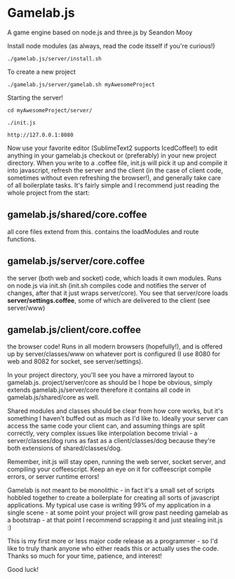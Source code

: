 Gamelab.js
========

A game engine based on node.js and three.js by Seandon Mooy

Install node modules (as always, read the code itsself if you're curious!)

`./gamelab.js/server/install.sh`

To create a new project

`./gamelab.js/server/gamelab.sh myAwesomeProject`

Starting the server!

`cd myAwesomeProject/server/`

`./init.js`

`http://127.0.0.1:8080`

Now use your favorite editor (SublimeText2 supports IcedCoffee!) to edit anything in your gamelab.js checkout or (preferably) in your new project directory. When you write to a .coffee file, init.js will pick it up and compile it into javascript, refresh the server and the client (in the case of client code, sometimes without even refreshing the browser!), and generally take care of all boilerplate tasks. It's fairly simple and I recommend just reading the whole project from the start:

## gamelab.js/shared/core.coffee

all core files extend from this. contains the loadModules and route functions.

## gamelab.js/server/core.coffee

the server (both web and socket) code, which loads it own modules. Runs on node.js via init.sh (init.sh compiles code and notifies the server of changes, after that it just wraps server/core). You see that server/core loads **server/settings.coffee**, some of which are delivered to the client (see server/www)

## gamelab.js/client/core.coffee

the browser code! Runs in all modern browsers (hopefully!), and is offered up by server/classes/www on whatever port is configured (I use 8080 for web and 8082 for socket, see server/settings).

In your project directory, you'll see you have a mirrored layout to gamelab.js. project/server/core as should be I hope be obvious, simply extends gamelab.js/server/core therefore it contains all code in gamelab.js/shared/core as well.

Shared modules and classes should be clear from how core works, but it's something I haven't buffed out as much as I'd like to. Ideally your server can access the same code your client can, and assuming things are split correctly, very complex issues like interpolation become trivial - a server/classes/dog runs as fast as a client/classes/dog because they're both extensions of shared/classes/dog.

Remember, init.js will stay open, running the web server, socket server, and compiling your coffeescript. Keep an eye on it for coffeescript compile errors, or server runtime errors!

Gamelab is not meant to be monolithic - in fact it's a small set of scripts hobbled together to create a boilerplate for creating all sorts of javascript applications. My typical use case is writing 99% of my application in a single scene - at some point your project will grow past needing gamelab as a bootstrap - at that point I recommend scrapping it and just stealing init.js :)

This is my first more or less major code release as a programmer - so I'd like to truly thank anyone who either reads this or actually uses the code. Thanks so much for your time, patience, and interest!

Good luck!